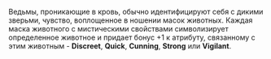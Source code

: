 Ведьмы, проникающие в кровь, обычно идентифицируют себя с дикими зверьми, чувство, воплощенное в ношении масок животных. Каждая маска животного с мистическими свойствами символизирует определенное животное и придает бонус +1 к атрибуту, связанному с этим животным - **Discreet**, **Quick**, **Cunning**, **Strong** или **Vigilant**.